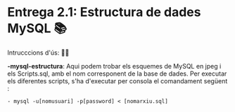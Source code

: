 # Entrega 2.1: Estructura de dades MySQL 📚

Intrucccions d'ús: 🧙‍♂️


**-mysql-estructura**: Aqui podem trobar els esquemes de MySQL en jpeg i els Scripts.sql, amb el nom corresponent de la base de dades.
Per executar els diferentes scripts, s'ha d'executar per consola el comandament següent : 

    - mysql -u[nomusuari] -p[password] < [nomarxiu.sql]





